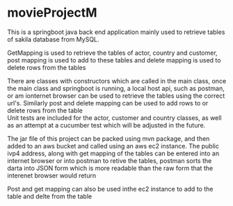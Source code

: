 # movieProjectM

This is a springboot java back end application mainly used to retrieve tables of sakila database from MySQL.

GetMapping is used to retrieve the tables of actor, country and customer, post mapping is used to add to these tables and delete mapping is used to delete rows from the tables 

There are classes with constructors which are called in the main class, once the main class and springboot is running, a local host api, such as postman, or am ionternet browser can be used to retrieve
the tables using the correct url's.
  Similarly post and delete mapping can be used to add rows to or delete rows from the table  
Unit tests are included for the actor, customer and country classes, as well as an attempt at a cucumber test which will be adjusted in the future.

The jar file of this project can be packed using mvn package, and then added to an aws bucket and called using an aws ec2 instance. The public ivp4 address, along with get mapping of the tables can be entered into an internet browser or into postman to retive the tables, postman sorts the darta into JSON form which is more readable than the raw form that the interenet browser would return

Post and get mapping can also be used inthe ec2 instance to add to the table and delte from the table
